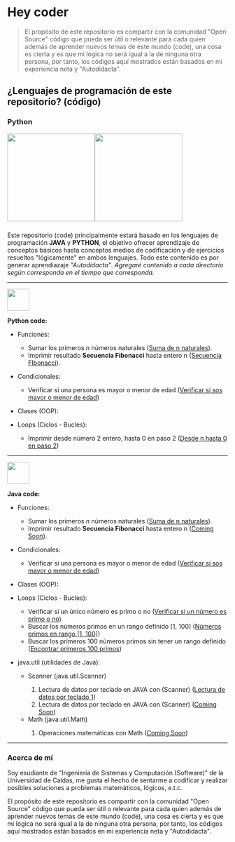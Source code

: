 # Hey coder

> El propósito de este repositorio es compartir con la comunidad "Open Source" código que pueda ser útil o relevante para cada quien además de aprender nuevos temas de este mundo (code), una cosa es cierta y es que mi lógica no será igual a la de ninguna otra persona, por tanto, los códigos aquí mostrados están basados en mi experiencia neta y "Autodidacta".

## ¿Lenguajes de programación de este repositorio? (código)

### Python

<section>
    <div>
        <div style="width:200px; display: flex; margin-bottom: 23px;">
            <image width="200" src="assets/python_ico.svg">
            <image width="200" src="assets/java_ico.svg">
        </div>
    </div>
    <p>
        Este repositorio (code) principalmente estará basado en los lenguajes de programación <strong>JAVA</strong> y <strong>PYTHON</strong>, el objetivo ofrecer aprendizaje de conceptos básicos hasta conceptos medios de codificación y de ejercicios resueltos "lógicamente" en ambos lenguajes.  Todo este contenido es por generar aprendiazaje <em>"Autodidacta"</em>. <em>Agregaré contenido a cada directorio según corresponda en el tiempo que corresponda.</em>
    </p>
</section>

---

<article>
    <image width="50" src="assets/python_ico.svg"> 
    <p><strong>Python code:</strong></p>
    <div>
        <ul>
           <li>
                <p>Funciones:</p>
                <ul>
                    <li>
                        Sumar los primeros <i>n</i> números naturales (<a href="code/python/functions/sum_n_first_int_srm.py">Suma de n naturales</a>).
                    </li>
                    <li> 
                        Imprimir resultado <strong>Secuencia Fibonacci</strong> hasta entero n (<a href="code/python/functions/fibonacci_srm.py">Secuencia FIbonacci</a>).
                    </li>
                </ul>
           </li>
            <li>
                <p>Condicionales: </p>
                <ul>
                    <li>
                        Verificar si una persona es mayor o menor de edad (<a href="code/python/conditionals/adult_true_false_srm.py">Verificar si sos mayor o menor de edad</a>)
                    </li>
                </ul>
           </li>
           <li>
            <p>Clases (OOP):</p>
                <ul>
                </ul>
           </li>
           <li>
                <p>Loops (Ciclos - Bucles): </p>
                <ul>
                    <li>
                        Imprimir desde número 2 entero, hasta 0 en paso 2 (<a href="code/python/Loops/for_default.py">Desde n hasta 0 en paso 2</a>)
                    </li>
                </ul>
           </li>
        </ul>
    </div>
</article>

---

<article>
    <image width="50" src="assets/java_ico.svg"> 
    <p><strong>Java code:</strong></p>
    <div>
        <ul>
           <li>
                <p>Funciones:</p>
                <ul>
                    <li>
                        Sumar los primeros <i>n</i> números naturales (<a href="code/java/functions/sum_n_naturals.java">Suma de n naturales</a>).
                    </li>
                    <li>
                        Imprimir resultado <strong>Secuencia Fibonacci</strong> hasta entero n (<a href="code/python/functions/">Coming Soon</a>).
                    </li>
                </ul>
           </li>
           <li>
                <p>Condicionales: </p>
                <ul>
                    <li>
                        Verificar si una persona es mayor o menor de edad (<a href="code/java/conditionals/adult_srm.java">Verificar si sos mayor o menor de edad</a>)
                    </li>
                </ul>
           </li>
           <li>
            <p>Clases (OOP):</p>
                <ul>
                </ul>
           </li>
           <li>
                <p>Loops (Ciclos - Bucles): </p>
                <ul>
                    <li>
                        Verificar si un único número es primo o no (<a href="code/java/loops/one_numberCousin.java">Verificar si un número es primo o no</a>)
                    </li>
                    <li>
                        Buscar los números primos en un rango definido [1, 100] (<a href="code/java/loops/multiple_primeNumbers.java">Números primos en rango [1, 100]</a>)
                    </li>
                    <li>
                        Buscar los primeros 100 números primos sin tener un rango definido (<a href="code/java/loops/first_100PrimeNumbers.java">Encontrar primeros 100 primos</a>)
                    </li>
                </ul>
           </li>
           <li>
                <p>java.util (utilidades de Java): </p>
                <ul>
                    <li>Scanner (java.util.Scanner)</li>
                    <ol>
                        <li>
                            Lectura de datos por teclado en JAVA con (Scanner) (<a href="code/java/java_util/java_Scanner1.java">Lectura de datos por teclado 1</a>)
                        </li>
                        <li>
                            Lectura de datos por teclado en JAVA con (Scanner) (<a href="code/java/java_util/java_Scanner2.java">Coming Soon</a>)
                        </li>
                    </ol>
                    <li>Math (java.util.Math)</li>
                    <ol>
                        <li>
                            Operaciones matemáticas con Math (<a href="code/java/java_util/java_Math1.java">Coming Soon</a>)
                        </li>
                    </ol>
                </ul>
           </li>
        </ul>
    </div>
</article>

---

### Acerca de mí

 Soy esudiante de "Ingeniería de Sistemas y Computación (Software)" de la Universidad de Caldas, me gusta el hecho de sentarme a codificar y realizar posibles soluciones a problemas matemáticos, lógicos, e.t.c.

 El propósito de este repositorio es compartir con la comunidad "Open Source" código que pueda ser útil o relevante para cada quien además de aprender nuevos temas de este mundo (code), una cosa es cierta y es que mi lógica no será igual a la de ninguna otra persona, por tanto, los códigos aquí mostrados están basados en mi experiencia neta y "Autodidacta".
